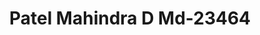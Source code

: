 ---
f_zip-code: 61956
f_state-code: IL
title: Patel Mahindra D Md-23464
f_phone: 217-352-2100
f_city-only: Grove
f_address: 6 North Main Street Villa Grove
f_location-unique-id: '23464'
slug: patel-mahindra-d-md-23464
updated-on: '2024-05-30T13:46:58.046Z'
created-on: '2024-05-30T13:36:59.803Z'
published-on: '2024-05-30T13:54:32.469Z'
f_city-state: cms/city/grove-il.md
f_company: cms/company/patel-mahindra-d-md.md
f_state: cms/state/illinois.md
layout: '[payday-loan].html'
tags: payday-loan
---